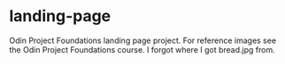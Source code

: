 # landing-page
Odin Project Foundations landing page project.
For reference images see the Odin Project Foundations course. 
I forgot where I got bread.jpg from.
